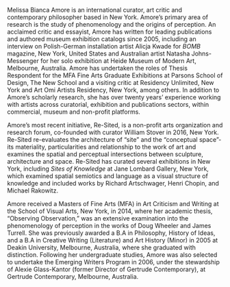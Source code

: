 Melissa Bianca Amore is an international curator, art critic and contemporary
philosopher based in New York. Amore’s primary area of research is the study
of phenomenology and the origins of perception. An acclaimed critic and
essayist, Amore has written for leading publications and authored museum
exhibition catalogs since 2005, including an interview on Polish-German
installation artist Alicja Kwade for _BOMB_ magazine, New York, United States
and Australian artist Natasha Johns-Messenger for her solo exhibition at Heide
Museum of Modern Art, Melbourne, Australia. Amore has undertaken the roles of
Thesis Respondent for the MFA Fine Arts Graduate Exhibitions at Parsons School
of Design, The New School and a visiting critic at Residency Unlimited, New
York and Art Omi Artists Residency, New York, among others. In addition to
Amore’s scholarly research, she has over twenty years’ experience working with
artists across curatorial, exhibition and publications sectors, within
commercial, museum and non-profit platforms. 

Amore’s most recent initiative, Re-Sited, is a non-profit arts organization
and research forum, co-founded with curator William Stover in 2016, New York.
Re-Sited re-evaluates the architecture of “site” and the “conceptual space”-
its materiality, particularities and relationship to the work of art and
examines the spatial and perceptual intersections between sculpture,
architecture and space. Re-Sited has curated several exhibitions in New York,
including _Sites of Knowledge_ at Jane Lombard Gallery, New York, which
examined spatial semiotics and language as a visual structure of knowledge
and included works by Richard Artschwager, Henri Chopin, and Michael Rakowitz. 

Amore received a Masters of Fine Arts (MFA) in Art Criticism and Writing at
the School of Visual Arts, New York, in 2014, where her academic thesis,
“Observing Observation,” was an extensive examination into the phenomenology
of perception in the works of Doug Wheeler and James Turrell. She was
previously awarded a B.A in Philosophy, History of Ideas, and a B.A in
Creative Writing (Literature) and Art History (Minor) in 2005 at Deakin
University, Melbourne, Australia, where she graduated with distinction.
Following her undergraduate studies, Amore was also selected to undertake the
Emerging Writers Program in 2006, under the stewardship of Alexie Glass-Kantor
(former Director of Gertrude Contemporary), at Gertrude Contemporary,
Melbourne, Australia.
